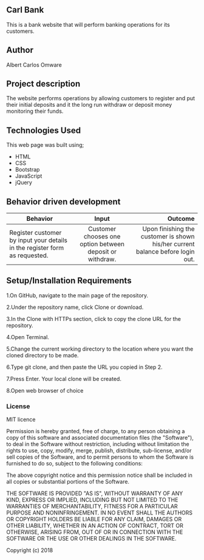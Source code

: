 ## Carl  Bank
This is a bank website that will perform banking operations for its customers.

## Author
Albert Carlos Omware

## Project description
The website performs operations by allowing customers to register and put their initial deposits and it the long run withdraw or deposit money monitoring their funds.

## Technologies Used

This web page was built using;

* HTML
* CSS
* Bootstrap
* JavaScript
* jQuery

## Behavior driven development

| Behavior        | Input           | Outcome  |
| ------------- |:-------------:| -----:|
| Register customer by input your details in the register form as requested.  | Customer chooses one option between deposit or withdraw. | Upon finishing the customer is shown his/her current balance before login out. |

## Setup/Installation Requirements

1.On GitHub, navigate to the main page of the repository.

2.Under the repository name, click Clone or download.

3.In the Clone with HTTPs section, click  to copy the clone URL for the repository.

4.Open Terminal.

5.Change the current working directory to the location where you want the cloned directory to be made.

6.Type git clone, and then paste the URL you copied in Step 2.

7.Press Enter. Your local clone will be created.

8.Open web browser of choice

### License

MIT licence

Permission is hereby granted, free of charge, to any person obtaining a copy of this software and associated documentation files (the "Software"), to deal in the Software without restriction, including without limitation the rights to use, copy, modify, merge, publish, distribute, sub-license, and/or sell copies of the Software, and to permit persons to whom the Software is furnished to do so, subject to the following conditions:

The above copyright notice and this permission notice shall be included in all copies or substantial portions of the Software.

THE SOFTWARE IS PROVIDED "AS IS", WITHOUT WARRANTY OF ANY KIND, EXPRESS OR IMPLIED, INCLUDING BUT NOT LIMITED TO THE WARRANTIES OF MERCHANTABILITY, FITNESS FOR A PARTICULAR PURPOSE AND NONINFRINGEMENT. IN NO EVENT SHALL THE AUTHORS OR COPYRIGHT HOLDERS BE LIABLE FOR ANY CLAIM, DAMAGES OR OTHER LIABILITY, WHETHER IN AN ACTION OF CONTRACT, TORT OR OTHERWISE, ARISING FROM, OUT OF OR IN CONNECTION WITH THE SOFTWARE OR THE USE OR OTHER DEALINGS IN THE SOFTWARE.

Copyright (c) 2018
